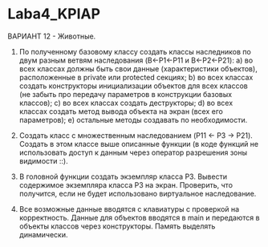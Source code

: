 # Laba4_KPIAP
  ВАРИАНТ 12 - Животные.

1.	По полученному базовому классу создать классы наследников по двум разным ветвям наследования (B←P1←P11 и B←P2←P21):
a)	во всех классах должны быть свои данные (характеристики объектов), расположенные в private или protected секциях;
b)	во всех классах создать конструкторы инициализации объектов для всех классов (не забыть про передачу параметров в конструкции базовых классов);
c)	во всех классах создать деструкторы;
d)	во всех классах создать метод вывода объекта на экран (всех его параметров);
e)	остальные методы создавать по необходимости.
2.	Создать класс с множественным наследованием (P11 ← P3 → P21). Создать в этом классе выше описанные функции (в коде функций не использовать доступ к данным через оператор разрешения зоны видимости ::).
 
3.	В головной функции создать экземпляр класса P3. Вывести содержимое экземпляра класса P3 на экран. Проверить, что получится, если не будет использовано виртуальное наследование.
4.	Все возможные данные вводятся с клавиатуры с проверкой на корректность. Данные для объектов вводятся в main и передаются в объекты классов через конструкторы. Память выделять динамически.
